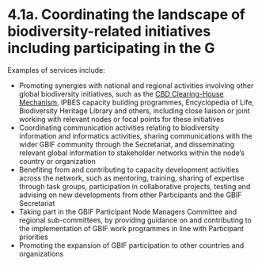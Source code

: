 # 4.1a. Coordinating the landscape of biodiversity-related initiatives including participating in the G

Examples of services include: 

* Promoting synergies with national and regional activities involving other global biodiversity initiatives, such as the [CBD Clearing-House Mechanism](http://www.cbd.int/chm/default.shtml), IPBES capacity building programmes, Encyclopedia of Life, Biodiversity Heritage Library and others, including close liaison or joint working with relevant nodes or focal points for these initiatives
* Coordinating communication activities relating to biodiversity information and informatics activities, sharing communications with the wider GBIF community through the Secretariat, and disseminating relevant global information to stakeholder networks within the node’s country or organization
* Benefiting from and contributing to capacity development activities across the network, such as mentoring, training, sharing of expertise through task groups, participation in collaborative projects, testing and advising on new developments from other Participants and the GBIF Secretariat
* Taking part in the GBIF Participant Node Managers Committee and regional sub-committees, by providing guidance on and contributing to the implementation of GBIF work programmes in line with Participant priorities
* Promoting the expansion of GBIF participation to other countries and organizations
